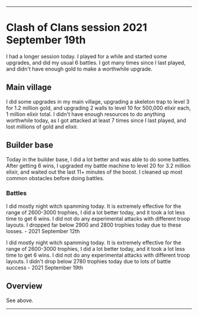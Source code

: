 
***

# Clash of Clans session 2021 September 19th

I had a longer session today. I played for a while and started some upgrades, and did my usual 6 battles. <!-- Taken out on August 1st 2021, this is getting too old || I am still considering making this game a daily/bi-daily game (decision started 14 Sundays ago (Sunday, April 18th 2021) and it got stronger 13 Sundays ago (Sunday, April 25th 2021) and became very close to becoming official 10 Sundays (Sunday, May 16th 2021) I am now really considering it) !--> I got many times since I last played, and didn't have enough gold to make a worthwhile upgrade.

## Main village

I did some upgrades in my main village, upgrading a skeleton trap to level 3 for 1.2 million gold, and upgrading 2 walls to level 10 for 500,000 elixir each, 1 million elixir total. I didn't have enough resources to do anything worthwhile today, as I got attacked at least 7 times since I last played, and lost millions of gold and elixir.

## Builder base

Today in the builder base, I did a lot better and was able to do some battles. After getting 6 wins, I upgraded my battle machine to level 20 for 3.2 million elixir, and waited out the last 11+ minutes of the boost. I cleaned up most common obstacles before doing battles.

### Battles

I did mostly night witch spamming today. It is extremely effective for the range of 2600-3000 trophies, I did a lot better today, and it took a lot less time to get 6 wins. I did not do any experimental attacks with different troop layouts. I dropped far below 2900 and 2800 trophies today due to these losses. - 2021 September 12th

I did mostly night witch spamming today. It is extremely effective for the range of 2600-3000 trophies, I did a lot better today, and it took a lot less time to get 6 wins. I did not do any experimental attacks with different troop layouts. I didn't drop below 2780 trophies today due to lots of battle success - 2021 September 19th

## Overview

See above.

***
